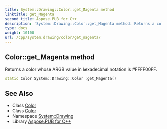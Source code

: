 ```yaml
---
title: System::Drawing::Color::get_Magenta method
linktitle: get_Magenta
second_title: Aspose.PUB for C++
description: 'System::Drawing::Color::get_Magenta method. Returns a color whose ARGB value in hexadecimal notation is #FFFF00FF in C++.'
type: docs
weight: 10100
url: /cpp/system.drawing/color/get_magenta/
---
```

## Color::get_Magenta method


Returns a color whose ARGB value in hexadecimal notation is #FFFF00FF.

```cpp
static Color System::Drawing::Color::get_Magenta()
```

## See Also

* Class [Color](../)
* Class [Color](../)
* Namespace [System::Drawing](../../)
* Library [Aspose.PUB for C++](../../../)
